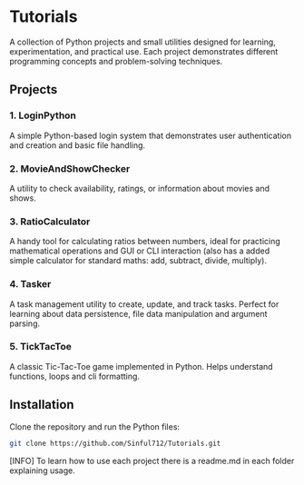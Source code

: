 # Tutorials

A collection of Python projects and small utilities designed for learning, experimentation, and practical use. Each project demonstrates different programming concepts and problem-solving techniques.

## Projects

### 1. LoginPython
A simple Python-based login system that demonstrates user authentication and creation and basic file handling.

### 2. MovieAndShowChecker
A utility to check availability, ratings, or information about movies and shows.

### 3. RatioCalculator
A handy tool for calculating ratios between numbers, ideal for practicing mathematical operations and GUI or CLI interaction (also has a added simple calculator for standard maths: add, subtract, divide, multiply).

### 4. Tasker
A task management utility to create, update, and track tasks. Perfect for learning about data persistence, file data manipulation and argument parsing.

### 5. TickTacToe
A classic Tic-Tac-Toe game implemented in Python. Helps understand functions, loops and cli formatting.

## Installation

Clone the repository and run the Python files:

```bash
git clone https://github.com/Sinful712/Tutorials.git
```
[INFO] To learn how to use each project there is a readme.md in each folder explaining usage.
